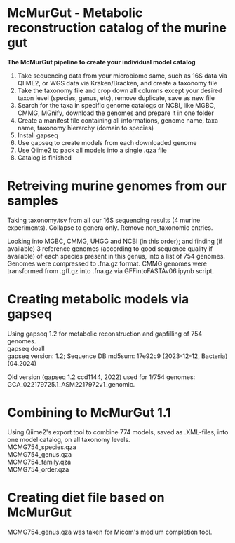 # McMurGut - Metabolic reconstruction catalog of the murine gut
**The McMurGut pipeline to create your individual model catalog**

1) Take sequencing data from your microbiome same, such as 16S data via QIIME2, or WGS data via Kraken/Bracken, and create a taxonomy file
2) Take the taxonomy file and crop down all columns except your desired taxon level (species, genus, etc), remove duplicate, save as new file
3) Search for the taxa in specific genome catalogs or NCBI, like MGBC, CMMG, MGnify, download the genomes and prepare it in one folder
4) Create a manifest file containing all informations, genome name, taxa name, taxonomy hierarchy (domain to species)
5) Install gapseq
6) Use gapseq to create models from each downloaded genome
7) Use Qiime2 to pack all models into a single .qza file
8) Catalog is finished


Retreiving murine genomes from our samples 
==========================================

Taking taxonomy.tsv from all our 16S sequencing results (4 murine experiments). Collapse to genera only. Remove non_taxonomic entries.
 
Looking into MGBC, CMMG, UHGG and NCBI (in this order); and finding (if available) 3 reference genomes (according to good sequence quality if available) of each species present in this genus, into a list of 754 genomes.  
Genomes were compressed to .fna.gz format. CMMG genomes were transformed from .gff.gz into .fna.gz via GFFintoFASTAv06.ipynb script.  

Creating metabolic models via gapseq 
====================================
Using gapseq 1.2 for metabolic reconstruction and gapfilling of 754 genomes.  
gapseq doall  
gapseq version: 1.2; Sequence DB md5sum: 17e92c9 (2023-12-12, Bacteria) (04.2024)

Old version (gapseq 1.2 ccd1144, 2022) used for 1/754 genomes: GCA_022179725.1_ASM2217972v1_genomic.

Combining to McMurGut 1.1
=========================
Using Qiime2's export tool to combine 774 models, saved as .XML-files, into one model catalog, on all taxonomy levels.  
MCMG754_species.qza  
MCMG754_genus.qza  
MCMG754_family.qza  
MCMG754_order.qza  



Creating diet file based on McMurGut  
====================================

MCMG754_genus.qza was taken for Micom's medium completion tool. 


